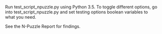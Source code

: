Run test_script_npuzzle.py using Python 3.5. To toggle different options, go into test_script_npuzzle.py and set testing options boolean variables to what you need.

See the N-Puzzle Report for findings.
